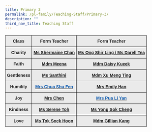 ```yaml
---
title: Primary 3
permalink: /pl-family/Teaching-Staff/Primary-3/
description: ""
third_nav_title: Teaching Staff
---
```

<style type="text/css">
.tg  {border-collapse:collapse;border-spacing:0;}
.tg td{border-color:black;border-style:solid;border-width:1px;font-family:Arial, sans-serif;font-size:14px;
  overflow:hidden;padding:10px 5px;word-break:normal;}
.tg th{border-color:black;border-style:solid;border-width:1px;font-family:Arial, sans-serif;font-size:14px;
  font-weight:normal;overflow:hidden;padding:10px 5px;word-break:normal;}
.tg .tg-n4qt{background-color:#EAEAEA;color:#222;font-weight:bold;text-align:center;vertical-align:top}
.tg .tg-ii8k{background-color:#EAEAEA;color:#222;text-align:center;vertical-align:top}
.tg .tg-a7kh{background-color:#EAEAEA;color:#0857AE;font-weight:bold;text-align:center;vertical-align:top}
</style>
<table class="tg">
<thead>
  <tr>
    <th class="tg-n4qt">Class</th>
    <th class="tg-n4qt">Form Teacher</th>
    <th class="tg-n4qt">Form Teacher</th>
  </tr>
</thead>
<tbody>
  <tr>
    <td class="tg-n4qt">Charity</td>
    <td class="tg-a7kh"><a href="mailto:chan_shi_mei@moe.edu.sg">Ms Shermaine Chan</a></td>
    <td class="tg-a7kh"><a href="mailto:tea_sin_ee_darell@moe.edu.sg">Ms Ong Shir Ling / Ms Darell Tea</a></td>
  </tr>
  <tr>
    <td class="tg-n4qt">Faith</td>
    <td class="tg-a7kh"><a href="mailto:meenachi_balasundaram@moe.edu.sg">Mdm Meena </a></td>
    <td class="tg-a7kh"><a href="mailto:kueek_pei_choo_daisy@moe.edu.sg">Mdm Daisy Kueek</a></td>
  </tr>
  <tr>
    <td class="tg-n4qt">Gentleness</td>
    <td class="tg-a7kh"><a href="mailto:s_santhini@moe.edu.sg">Ms Santhini</a></td>
    <td class="tg-a7kh"><a href="mailto:xu_meng_ting@moe.edu.sg">Mdm Xu Meng Ting</a></td>
  </tr>
  <tr>
    <td class="tg-n4qt">Humility</td>
    <td class="tg-ii8k"> <a href="mailto:oh_shu_fen@moe.edu.sg"><span style="font-weight:600;text-decoration:none;color:#0857AE">Mrs Chua Shu Fen</span></a></td>
    <td class="tg-a7kh"><a href="mailto:ng_gui_mei@moe.edu.sg">Mrs Emily Han</a></td>
  </tr>
  <tr>
    <td class="tg-n4qt">Joy</td>
    <td class="tg-a7kh"><a href="mailto:lau_jin_lin@moe.edu.sg">Mrs Chen</a></td>
    <td class="tg-a7kh"><a href="mailto:ang_li_yan@moe.edu.sg"><span style="font-weight:600;text-decoration:none;color:#0857AE">Mrs Pua Li Yan</span></a></td>
  </tr>
  <tr>
    <td class="tg-n4qt">Kindness</td>
    <td class="tg-a7kh"><a href="mailto:toh_li_hui_serene@moe.edu.sg">Ms Serene Toh</a></td>
    <td class="tg-a7kh"><a href="mailto:yong_sok_cheng@moe.edu.sg">Ms Yong Sok Cheng</a></td>
  </tr>
  <tr>
    <td class="tg-n4qt">Love</td>
    <td class="tg-a7kh"><a href="mailto:tok_sock_hoon@moe.edu.sg">Ms Tok Sock Hoon</a></td>
    <td class="tg-a7kh"><a href="mailto:ang_chiu_hoon@moe.edu.sg">Mdm Gillian Kang</a></td>
  </tr>
</tbody>
</table>